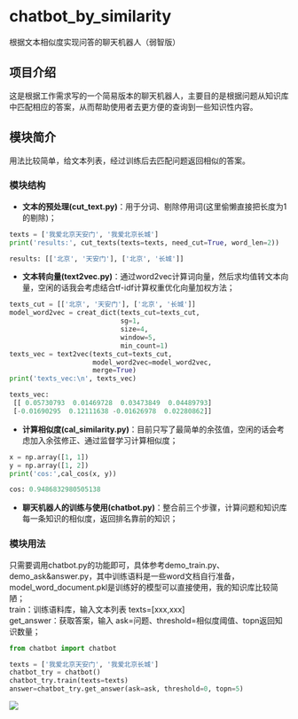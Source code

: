 # chatbot_by_similarity
根据文本相似度实现问答的聊天机器人（弱智版）

## 项目介绍
这是根据工作需求写的一个简易版本的聊天机器人，主要目的是根据问题从知识库中匹配相应的答案，从而帮助使用者去更方便的查询到一些知识性内容。<br>

## 模块简介
用法比较简单，给文本列表，经过训练后去匹配问题返回相似的答案。<br>
### 模块结构
* **文本的预处理(cut_text.py)**：用于分词、剔除停用词(这里偷懒直接把长度为1的剔除)；<br>
``` python
texts = ['我爱北京天安门', '我爱北京长城']
print('results:', cut_texts(texts=texts, need_cut=True, word_len=2))

results: [['北京', '天安门'], ['北京', '长城']]
```
* **文本转向量(text2vec.py)**：通过word2vec计算词向量，然后求均值转文本向量，空闲的话我会考虑结合tf-idf计算权重优化向量加权方法；<br>
``` python
texts_cut = [['北京', '天安门'], ['北京', '长城']]
model_word2vec = creat_dict(texts_cut=texts_cut,
                            sg=1,
                            size=4,
                            window=5,
                            min_count=1)
texts_vec = text2vec(texts_cut=texts_cut,
                     model_word2vec=model_word2vec,
                     merge=True)
print('texts_vec:\n', texts_vec)

texts_vec:
 [[ 0.05730793  0.01469728  0.03473849  0.04489793]
 [-0.01690295  0.12111638 -0.01626978  0.02280862]]

```
* **计算相似度(cal_similarity.py)**：目前只写了最简单的余弦值，空闲的话会考虑加入余弦修正、通过监督学习计算相似度；<br>
``` python
x = np.array([1, 1])
y = np.array([1, 2])
print('cos:',cal_cos(x, y))

cos: 0.9486832980505138
```
* **聊天机器人的训练与使用(chatbot.py)**：整合前三个步骤，计算问题和知识库每一条知识的相似度，返回排名靠前的知识；<br>

### 模块用法
只需要调用chatbot.py的功能即可，具体参考demo_train.py、demo_ask&answer.py，其中训练语料是一些word文档自行准备，model_word_document.pkl是训练好的模型可以直接使用，我的知识库比较简陋；<br>
train：训练语料库，输入文本列表 texts=[xxx,xxx]<br>
get_answer：获取答案，输入 ask=问题、threshold=相似度阈值、topn返回知识数量；<br>
``` python
from chatbot import chatbot

texts = ['我爱北京天安门', '我爱北京长城']
chatbot_try = chatbot()
chatbot_try.train(texts=texts)
answer=chatbot_try.get_answer(ask=ask, threshold=0, topn=5)
```
![](https://github.com/renjunxiang/chatbot_by_similarity/blob/master/picture/chatbot.jpg)<br>